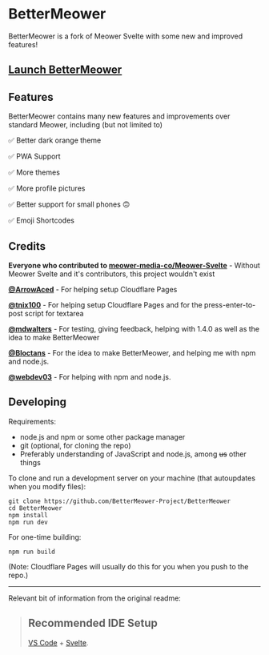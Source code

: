 # BetterMeower
BetterMeower is a fork of Meower Svelte with some new and improved features!

## [Launch BetterMeower](https://open.bettermeower.app)

## Features
BetterMeower contains many new features and improvements over standard Meower, including (but not limited to)

✅ Better dark orange theme

✅ PWA Support

✅ More themes

✅ More profile pictures

✅ Better support for small phones 🙃

✅ Emoji Shortcodes

## Credits
**Everyone who contributed to [meower-media-co/Meower-Svelte](https://github.com/meower-media-co/Meower-Svelte)** - Without Meower Svelte and it's contributors, this project wouldn't exist

**[@ArrowAced](https://github.com/ArrowAced)** - For helping setup Cloudflare Pages

**[@tnix100](https://github.com/tnix100)** - For helping setup Cloudflare Pages and for the press-enter-to-post script for textarea

**[@mdwalters](https://github.com/mdwalters)** - For testing, giving feedback, helping with 1.4.0 as well as the idea to make BetterMeower

**[@Bloctans](https://github.com/Bloctans)** - For the idea to make BetterMeower, and helping me with npm and node.js.

**[@webdev03](https://github.com/webdev03)** - For helping with npm and node.js.

## Developing

Requirements:
- node.js and npm or some other package manager
- git (optional, for cloning the repo)
- Preferably understanding of JavaScript and node.js, among ~~us~~ other things

To clone and run a development server on your machine (that autoupdates when you modify files):

```
git clone https://github.com/BetterMeower-Project/BetterMeower
cd BetterMeower
npm install
npm run dev
```

For one-time building:

```
npm run build
```

(Note: Cloudflare Pages will usually do this for you when you push to the repo.)

------

Relevant bit of information from the original readme:

> ## Recommended IDE Setup
> [VS Code](https://code.visualstudio.com/) + [Svelte](https://marketplace.visualstudio.com/items?itemName=svelte.svelte-vscode).
